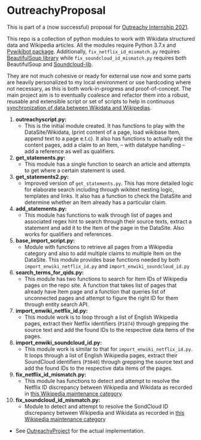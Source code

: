 # OutreachyProposal
This is part of a (now successful) proposal for [Outreachy Internship 2021](https://www.outreachy.org/).

This repo is a collection of python modules to work with Wikidata structured data and Wikipedia articles. All the modules require Python 3.7.x and [Pywikibot package](https://github.com/wikimedia/pywikibot). Additionally, `fix_netflix_id_mismatch.py` requires [BeautifulSoup library](https://pypi.org/project/beautifulsoup4/) while `fix_soundcloud_id_mismatch.py` requires both  BeautifulSoup and [Soundcloud-lib](https://pypi.org/project/soundcloud-lib/).

They are not much cohesive or ready for external use now and some parts are heavily personalized to my local environment or use hardcoding where not necessary, as this is both work-in-progress and proof-of-concept. The main project aim is to eventually coalesce and refactor them into a robust, reusable and extensible script or set of scripts to help in continuous [synchronization of data between Wikidata and Wikipedias](https://phabricator.wikimedia.org/T276329).

1. **outreachyscript.py:**
   - This is the initial module created. It has functions to play with the DataSite/Wikidata, (print content of a page, load wikibase Item, append text to a page e.t.c). It also has functions to actually edit the content pages, add a claim to an
   Item, – with datatype handling – add a reference as well as qualifiers.
2. **get_statements.py:**
   - This module has a single function to search an article and attempts to get where a certain statement is used.
3. **get_statements2.py:**
   - Improved version of `get_statements.py`. This has more detailed logic for elaborate search including through wikitext
 nesting logic, templates and links. It also has a function to check the DataSite and determine whether an Item already has a particular claim.
3. **add_statements.py:**
   - This module has functions to walk through list of pages and associated regex hint to search through their source texts, extract a statement and add it to the Item of the page in the DataSite. Also works for qualifiers and references.
5. **base\_import\_script.py:**
   - Module with functions to retrieve all pages from a Wikipedia category and also to add multiple claims to multiple Item on the DataSite. This module provides base functions needed by both `import_enwiki_netflix_id.py` and `import_enwiki_soundcloud_id.py`
6. **search\_terms\_for\_qids.py:**
   - This module has two functions to search for Item IDs of Wikipedia pages on the repo site. A function that takes list of pages that already have Item page and a function that queries list of unconnected pages and attempt to figure the right ID for them through entity search API.
7. **import\_enwiki\_netflix\_id.py:**
   - This module work is to loop through a list of  English Wikipedia pages, extract their Netflix identifiers (`P1874`) through grepping the source text and add the found IDs to the respective data items of the pages.
8. **import\_enwiki\_soundcloud\_id.py:**
   - This module work is similar to that for `import_enwiki_netflix_id.py`. It loops through a list of  English Wikipedia pages, extract their SoundCloud identifiers (`P3040`) through grepping the source text and add the found IDs to the respective data items of the pages.
9. **fix\_netflix\_id_mismatch.py:**
   - This module has functions to detect and attempt to resolve the Netflix ID discrepancy between Wikipedia and Wikidata as recorded in [this Wikipedia maintenance category](https://en.wikipedia.org/wiki/Category:Netflix_title_ID_different_from_Wikidata).
10. **fix\_soundcloud\_id_mismatch.py:**
    - Module  to detect and attempt to resolve the SondCloud ID discrepancy between Wikipedia and Wikidata as recorded in [this Wikipedia maintenance category](https://en.wikipedia.org/wiki/Category:SoundCloud_ID_different_from_Wikidata)


* See [OutreachyProject](https://github.com/Ammarpad/OutreachyProject) for the actual implementation.
